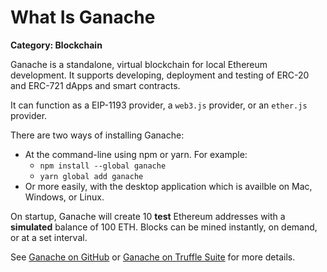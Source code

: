 # What Is Ganache

__Category: Blockchain__

Ganache is a standalone, virtual blockchain for local Ethereum development. It supports developing, deployment and testing of ERC-20 and ERC-721 dApps and smart contracts. 

It can function as a EIP-1193 provider, a `web3.js` provider, or an `ether.js` provider.

There are two ways of installing Ganache: 

- At the command-line using npm or yarn. For example: 
  - `npm install --global ganache` 
  - `yarn global add ganache`
- Or more easily, with the desktop application which is availble on Mac, Windows, or Linux.

On startup, Ganache will create 10 __test__ Ethereum addresses with a __simulated__ balance of 100 ETH. Blocks can be mined instantly, on demand, or at a set interval.

See [Ganache on GitHub](https://github.com/trufflesuite/ganache) or [Ganache on Truffle Suite](https://trufflesuite.com/ganache/) for more details.
